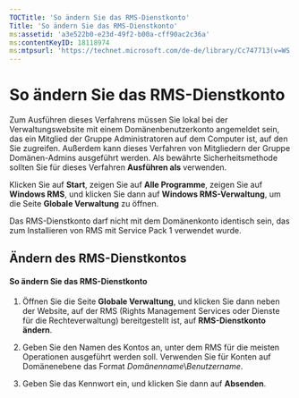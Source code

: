 ```yaml
---
TOCTitle: 'So ändern Sie das RMS-Dienstkonto'
Title: 'So ändern Sie das RMS-Dienstkonto'
ms:assetid: 'a3e522b0-e23d-49f2-b00a-cff90ac2c36a'
ms:contentKeyID: 18118974
ms:mtpsurl: 'https://technet.microsoft.com/de-de/library/Cc747713(v=WS.10)'
---
```


So ändern Sie das RMS-Dienstkonto
=================================

Zum Ausführen dieses Verfahrens müssen Sie lokal bei der Verwaltungswebsite mit einem Domänenbenutzerkonto angemeldet sein, das ein Mitglied der Gruppe Administratoren auf dem Computer ist, auf den Sie zugreifen. Außerdem kann dieses Verfahren von Mitgliedern der Gruppe Domänen-Admins ausgeführt werden. Als bewährte Sicherheitsmethode sollten Sie für dieses Verfahren **Ausführen als** verwenden.

Klicken Sie auf **Start**, zeigen Sie auf **Alle Programme**, zeigen Sie auf **Windows RMS**, und klicken Sie dann auf **Windows RMS-Verwaltung**, um die Seite **Globale Verwaltung** zu öffnen.

Das RMS-Dienstkonto darf nicht mit dem Domänenkonto identisch sein, das zum Installieren von RMS mit Service Pack 1 verwendet wurde.

Ändern des RMS-Dienstkontos
---------------------------

#### So ändern Sie das RMS-Dienstkonto

1.  Öffnen Sie die Seite **Globale Verwaltung**, und klicken Sie dann neben der Website, auf der RMS (Rights Management Services oder Dienste für die Rechteverwaltung) bereitgestellt ist, auf **RMS-Dienstkonto ändern**.

2.  Geben Sie den Namen des Kontos an, unter dem RMS für die meisten Operationen ausgeführt werden soll. Verwenden Sie für Konten auf Domänenebene das Format *Domänenname*\\*Benutzername*.

3.  Geben Sie das Kennwort ein, und klicken Sie dann auf **Absenden**.
